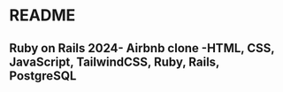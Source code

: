 # README

## Ruby on Rails 2024- Airbnb clone -HTML, CSS, JavaScript, TailwindCSS, Ruby, Rails, PostgreSQL


